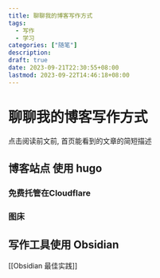 ```yaml
---
title: 聊聊我的博客写作方式
tags:
  - 写作
  - 学习
categories: ["随笔"]
description: 
draft: true
date: 2023-09-21T22:30:55+08:00
lastmod: 2023-09-22T14:46:18+08:00
---
```

# 聊聊我的博客写作方式
点击阅读前文前, 首页能看到的文章的简短描述
<!-- more -->

## 博客站点  使用 hugo
### 免费托管在Cloudflare
### 图床

## 写作工具使用 Obsidian
[[Obsidian 最佳实践]]

